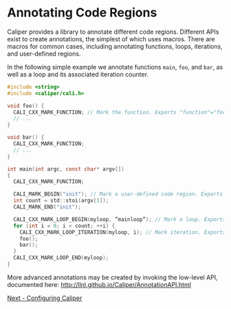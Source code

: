 # Annotating Code Regions

Caliper provides a library to annotate different code regions.
Different APIs exist to create annotations, the simplest of which uses
macros.  There are macros for common cases, including annotating
functions, loops, iterations, and user-defined regions.

In the following simple example we annotate functions `main`, `foo`,
and `bar`, as well as a loop and its associated iteration counter.


```c
#include <string>
#include <caliper/cali.h>

void foo() {
  CALI_CXX_MARK_FUNCTION; // Mark the function. Exports "function"="foo"
  // ...
}

void bar() {
  CALI_CXX_MARK_FUNCTION;
  // ...
}

int main(int argc, const char* argv[])
{
  CALI_CXX_MARK_FUNCTION;

  CALI_MARK_BEGIN("init"); // Mark a user-defined code region. Exports "annotation"="init"
  int count = std::stoi(argv[1]);
  CALI_MARK_END("init");

  CALI_CXX_MARK_LOOP_BEGIN(myloop, ”mainloop”); // Mark a loop. Exports "loop"="mainloop"
  for (int i = 0; i < count; ++i) {
    CALI_CXX_MARK_LOOP_ITERATION(myloop, i); // Mark iteration. Exports "iteration#mainloop"=<i>
    foo();
    bar();
  }
  CALI_CXX_MARK_LOOP_END(myloop);
}
```

More advanced annotations may be created by invoking the low-level
API, documented here:
http://llnl.github.io/Caliper/AnnotationAPI.html

[Next - Configuring Caliper](https://github.com/LLNL/caliper-examples/blob/master/tutorial/configuration.md)
